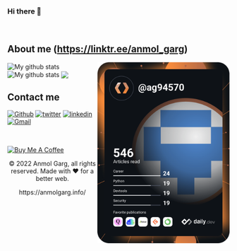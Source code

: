 ### Hi there 👋
</br>

## About me (https://linktr.ee/anmol_garg)
<img align="right" src="https://github.com/ag94570/ag94570/blob/master/devcard.svg" width="300" alt="Anmol Garg's Dev Card"/>


<!--
**ag94570/ag94570** is a ✨ _special_ ✨ repository because its `README.md` (this file) appears on your GitHub profile.

Here are some ideas to get you started:

- 🔭 I’m currently working on ...
- 🌱 I’m currently learning ...
- 👯 I’m looking to collaborate on ...
- 🤔 I’m looking for help with ...
- 💬 Ask me about ...
- 📫 How to reach me: ...
- 😄 Pronouns: ...
- ⚡ Fun fact: ...
-->

<img align="center" src="https://github-readme-streak-stats.herokuapp.com?user=ag94570&theme=vue-dark&hide_border=true&date_format=M%20j%5B%2C%20Y%5D" alt="My github stats" />

<img align="center" src="https://github-readme-stats.vercel.app/api?username=ag94570&show_icons=true&include_all_commits=true&theme=cobalt&hide_border=true" alt="My github stats" /> 

<img align="center" src="https://github-readme-stats.vercel.app/api/top-langs/?username=ag94570&layout=compact&theme=cobalt&hide_border=true" />

## Contact me

[<img alt="Github" src="https://img.shields.io/badge/GitHub-%2312100E.svg?&style=for-the-badge&logo=Github&logoColor=white" />](https://github.com/ag94570) [<img alt="twitter" src="https://img.shields.io/badge/twitter-%231DA1F2.svg?&style=for-the-badge&logo=twitter&logoColor=white" />](https://twitter.com/anmolgarg97) [<img alt="linkedin" src="https://img.shields.io/badge/linkedin-%230077B5.svg?&style=for-the-badge&logo=linkedin&logoColor=white" />](https://www.linkedin.com/in/anmolgarg97) [<img alt="Gmail" src="https://img.shields.io/badge/Gmail-D14836?style=for-the-badge&logo=gmail&logoColor=white" />](https://airtable.com/shr40kWMyN8lHXjFq)

<br>

[<img align="center" src="https://cdn.buymeacoffee.com/buttons/v2/default-red.png" alt="Buy Me A Coffee" width="150" >](https://www.buymeacoffee.com/anmolgarg)


<p align="center"> © 2022 Anmol Garg, all rights reserved. Made with ❤️ for a better web. </p>
<p align="center">
https://anmolgarg.info/
</p>

